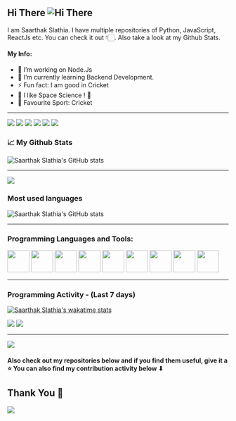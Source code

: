 ## Hi There ![ Hi There](https://github.com/Saarthak-Slathia/Saarthak-Slathia/blob/main/waving_hand.gif)

I am Saarthak Slathia. I have multiple repositories of Python, JavaScript, ReactJs etc. You can check it out 👇🏻. Also take a look at my Github Stats.

#### My Info:

- 🔭 I’m working on Node.Js
- 🌱 I’m currently learning Backend Development.
- ⚡ Fun fact: I am good in Cricket
- 🚀 I like Space Science ! 🌌
- 🏏 Favourite Sport: Cricket
 
---

![](https://img.shields.io/badge/Java-informational?style=for-the-badge&logo=java&labelColor=3d66ff&color=3d66ff&logoColor=ffffff)
![](https://img.shields.io/badge/python-informational?style=for-the-badge&logo=python&labelColor=3d66ff&color=3d66ff&logoColor=ffffff)
![](https://img.shields.io/badge/javascript-informational?style=for-the-badge&logo=javascript&labelColor=3d66ff&color=3d66ff&logoColor=ffffff)
![](https://img.shields.io/badge/react-informational?style=for-the-badge&logo=react&labelColor=3d66ff&color=3d66ff&logoColor=ffffff)
![](https://img.shields.io/badge/html5-informational?style=for-the-badge&logo=html5&labelColor=3d66ff&color=3d66ff&logoColor=ffffff)
![](https://img.shields.io/badge/css3-informational?style=for-the-badge&logo=css3&labelColor=3d66ff&color=3d66ff&logoColor=ffffff)

### 📈 My Github Stats  

![Saarthak Slathia's GitHub stats](https://github-readme-stats.vercel.app/api?username=Saarthak-Slathia&theme=github_dark&show_icons=true)

---

<img src="http://github-readme-streak-stats.herokuapp.com?user=Saarthak-Slathia&theme=holi-theme&border=61DAFB&fire=DDB80F"/>

### Most used languages

![Saarthak Slathia's GitHub stats](https://github-readme-stats.vercel.app/api/top-langs?username=Saarthak-Slathia&layout=compact&show_icons=true&show_icons=true&theme=github_dark&hide-langs=html,css)

---
 
### Programming Languages and Tools: 
 <div>
  <img width="50" src="https://camo.githubusercontent.com/91624b4794cb98081ea55063865721be4b4399472c81e66b89b37fd07aad1d92/68747470733a2f2f696d672e69636f6e73382e636f6d2f636f6c6f722f34382f3030303030302f68746d6c2d352e706e67">
  <img width="50" src="https://camo.githubusercontent.com/dc75aee770dff630309493116eeebd6a39c7042e4e94780a5e6c8f107bebe76f/68747470733a2f2f696d672e69636f6e73382e636f6d2f636f6c6f722f34382f3030303030302f637373332e706e67">

  <img width="50" src="https://camo.githubusercontent.com/84c2586aa67309f6fa224fdf5fdf33a633239375397a8e753ac1e7cc727f5458/68747470733a2f2f696d672e69636f6e73382e636f6d2f636f6c6f722f34382f3030303030302f6a6176617363726970742d2d76312e706e67">
  <img width="50" src="https://camo.githubusercontent.com/0174b03bab13c90e5673eaafbaa2cc273f8f0f8e70c39e660d0db9895f41f7ae/68747470733a2f2f696d672e69636f6e73382e636f6d2f636f6c6f722f34382f3030303030302f626f6f7473747261702e706e67">
 
 <img width="50" src="https://cdn-icons-png.flaticon.com/64/226/226777.png">
 <img width="50" src="https://cdn-icons-png.flaticon.com/512/1126/1126012.png">
 
 <img width="50" src="https://camo.githubusercontent.com/5d6bd5caa91b0cc83df372c1a2c23c15a8a6a3c63bbffb4b2fb54e406cce9fc4/68747470733a2f2f63646e2d69636f6e732d706e672e666c617469636f6e2e636f6d2f3531322f3733332f3733333630392e706e67">
 <img width="50" src="https://camo.githubusercontent.com/446a67a1ebe2f1cba46113cc68f46610c49ab75885c2d19bb4453d70f3534f97/68747470733a2f2f63646e2d69636f6e732d706e672e666c617469636f6e2e636f6d2f36342f3930362f3930363332342e706e67">
 <img width="50" src="https://camo.githubusercontent.com/5c5b56fb4d7e1edc7b5322a6797df3775d486ff2dd3e95d72e57be45179bf65b/68747470733a2f2f696d672d7072656d69756d2e666c617469636f6e2e636f6d2f706e672f3531322f313337372f7072656d69756d2f313337373234332e706e673f746f6b656e3d6578703d313633323033393833367e686d61633d3035353535346562383336313234336435353831623664363231626463333836">
 </div>

---

### Programming Activity - (Last 7 days)
[![Saarthak Slathia's wakatime stats](https://github-readme-stats.vercel.app/api/wakatime?username=slathia&layout=compact&theme=github_dark)](https://github.com/anuraghazra/github-readme-stats&layuout=compact&theme=gruvbox)

![](https://github.com/Saarthak-Slathia/Saarthak-Slathia/blob/main/hushed_face.gif)
![](https://github.com/Saarthak-Slathia/Saarthak-Slathia/blob/main/exploding_head.gif)

---

![](https://komarev.com/ghpvc/?username=Saarthak-Slathia)

#### Also check out my repositories below and if you find them useful, give it a ⭐ You can also find my contribution activity below ⬇
## Thank You 🎉

![](https://github.com/Saarthak-Slathia/Saarthak-Slathia/blob/main/winking_face.gif)
